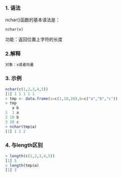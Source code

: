 ### 1. 语法

nchar()函数的基本语法是：

```shell
nchar(x)
```
功能：返回位置上字符的长度

### 2.解释
```R
对象：x或者向量
```

### 3. 示例

```R
nchar(c(1,2,3,4,5))
[1] 1 1 1 1 1
> tmp <- data.frame(a=c(1,10,20),b=c("a","b","c"))
> tmp
   a b
1  1 a
2 10 b
3 20 c
> nchar(tmp$a)
[1] 1 2 2
```
### 4. 与length区别
```R
> length(c(1,2,3,4,5))
[1] 5
> length(tmp$a)
[1] 3
```
